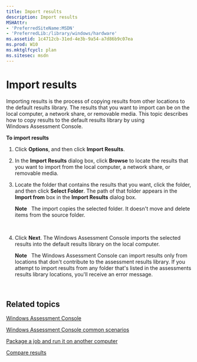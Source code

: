 ```yaml
---
title: Import results
description: Import results
MSHAttr:
- 'PreferredSiteName:MSDN'
- 'PreferredLib:/library/windows/hardware'
ms.assetid: 1c4712cb-31ed-4e3b-9a54-a7d86b9c07ea
ms.prod: W10
ms.mktglfcycl: plan
ms.sitesec: msdn
---
```


# Import results


Importing results is the process of copying results from other locations to the default results library. The results that you want to import can be on the local computer, a network share, or removable media. This topic describes how to copy results to the default results library by using Windows Assessment Console.

**To import results**

1.  Click **Options**, and then click **Import Results**.

2.  In the **Import Results** dialog box, click **Browse** to locate the results that you want to import from the local computer, a network share, or removable media.

3.  Locate the folder that contains the results that you want, click the folder, and then click **Select Folder**. The path of that folder appears in the **Import from** box in the **Import Results** dialog box.

    **Note**  
    The import copies the selected folder. It doesn't move and delete items from the source folder.

     

4.  Click **Next**. The Windows Assessment Console imports the selected results into the default results library on the local computer.

    **Note**  
    The Windows Assessment Console can import results only from locations that don't contribute to the assessment results library. If you attempt to import results from any folder that's listed in the assessments results library locations, you'll receive an error message.

     

## Related topics


[Windows Assessment Console](windows-assessment-console.md)

[Windows Assessment Console common scenarios](windows-assessment-console-common-scenarios.md)

[Package a job and run it on another computer](package-a-job-and-run-it-on-another-computer.md)

[Compare results](compare-results.md)

 

 







